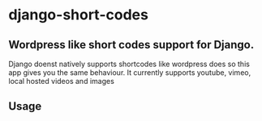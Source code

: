 # django-short-codes
## Wordpress like short codes support for Django.
Django doenst natively supports shortcodes like wordpress does so this app gives you the same behaviour. It currently supports youtube, vimeo, local hosted videos and images
## Usage
